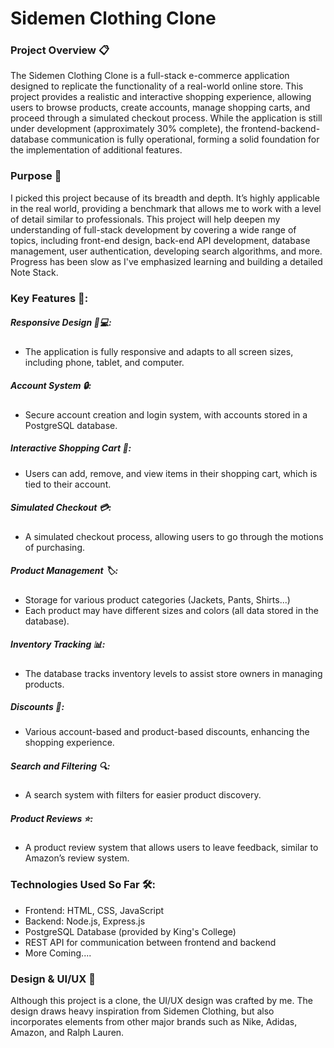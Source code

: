 # Sidemen Clothing Clone

### Project Overview 📋

The Sidemen Clothing Clone is a full-stack e-commerce application designed to replicate the functionality of a real-world online store. This project provides a realistic and interactive shopping experience, allowing users to browse products, create accounts, manage shopping carts, and proceed through a simulated checkout process. While the application is still under development (approximately 30% complete), the frontend-backend-database communication is fully operational, forming a solid foundation for the implementation of additional features.

### Purpose 🎯

I picked this project because of its breadth and depth. It’s highly applicable in the real world, providing a benchmark that allows me to work with a level of detail similar to professionals. This project will help deepen my understanding of full-stack development by covering a wide range of topics, including front-end design, back-end API development, database management, user authentication, developing search algorithms, and more. Progress has been slow as I've emphasized learning and building a detailed Note Stack.

### Key Features 🔑:
##### Responsive Design 📱💻:
- The application is fully responsive and adapts to all screen sizes, including phone, tablet, and computer.
#####	Account System 🔒:
- Secure account creation and login system, with accounts stored in a PostgreSQL database.
#####	Interactive Shopping Cart 🛒:
- Users can add, remove, and view items in their shopping cart, which is tied to their account.
#####	Simulated Checkout 💳:
- A simulated checkout process, allowing users to go through the motions of purchasing.
#####	Product Management 🏷️:
- Storage for various product categories (Jackets, Pants, Shirts...)
- Each product may have different sizes and colors (all data stored in the database).
#####	Inventory Tracking 📊:
- The database tracks inventory levels to assist store owners in managing products.
#####	Discounts 💸:
- Various account-based and product-based discounts, enhancing the shopping experience.
#####	Search and Filtering 🔍:
- A search system with filters for easier product discovery.
#####	Product Reviews ⭐:
- A product review system that allows users to leave feedback, similar to Amazon’s review system.

### Technologies Used So Far 🛠️:
- Frontend: HTML, CSS, JavaScript
- Backend: Node.js, Express.js
- PostgreSQL Database (provided by King's College)
- REST API for communication between frontend and backend
- More Coming....

### Design & UI/UX 🎨

Although this project is a clone, the UI/UX design was crafted by me. The design draws heavy inspiration from Sidemen Clothing, but also incorporates elements from other major brands such as Nike, Adidas, Amazon, and Ralph Lauren. 





